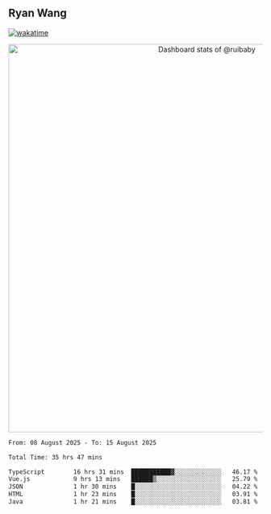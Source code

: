 ## Ryan Wang

[![wakatime](https://wakatime.com/badge/user/6f4ce45f-b03c-4eb3-b701-4b95e0885d94.svg)](https://wakatime.com/@6f4ce45f-b03c-4eb3-b701-4b95e0885d94)

<!-- Copy-paste in your Readme.md file -->

<a href="https://next.ossinsight.io/widgets/official/compose-user-dashboard-stats?user_id=21301288" target="_blank" style="display: block" align="center">
  <picture>
    <source media="(prefers-color-scheme: dark)" srcset="https://next.ossinsight.io/widgets/official/compose-user-dashboard-stats/thumbnail.png?user_id=21301288&image_size=auto&color_scheme=dark" width="771" height="auto">
    <img alt="Dashboard stats of @ruibaby" src="https://next.ossinsight.io/widgets/official/compose-user-dashboard-stats/thumbnail.png?user_id=21301288&image_size=auto&color_scheme=light" width="771" height="auto">
  </picture>
</a>

<!-- Made with [OSS Insight](https://ossinsight.io/) -->


<!--START_SECTION:waka-->

```txt
From: 08 August 2025 - To: 15 August 2025

Total Time: 35 hrs 47 mins

TypeScript        16 hrs 31 mins  ███████████▓░░░░░░░░░░░░░   46.17 %
Vue.js            9 hrs 13 mins   ██████▒░░░░░░░░░░░░░░░░░░   25.79 %
JSON              1 hr 30 mins    █░░░░░░░░░░░░░░░░░░░░░░░░   04.22 %
HTML              1 hr 23 mins    █░░░░░░░░░░░░░░░░░░░░░░░░   03.91 %
Java              1 hr 21 mins    █░░░░░░░░░░░░░░░░░░░░░░░░   03.81 %
```

<!--END_SECTION:waka-->
